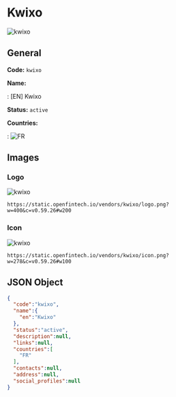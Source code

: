
# Kwixo 
![kwixo](https://static.openfintech.io/vendors/kwixo/logo.png?w=400&c=v0.59.26#w200)  

## General 
 
**Code:** `kwixo` 
 
**Name:** 
 
:	[EN] Kwixo 
 
**Status:** `active` 
 
 
**Countries:** 
 
:	![FR](https://cdnjs.cloudflare.com/ajax/libs/flag-icon-css/3.3.0/flags/4x3/fr.svg#w24)  

## Images 

### Logo 
 
![kwixo](https://static.openfintech.io/vendors/kwixo/logo.png?w=400&c=v0.59.26#w200)  

```
https://static.openfintech.io/vendors/kwixo/logo.png?w=400&c=v0.59.26#w200
```  

### Icon 
 
![kwixo](https://static.openfintech.io/vendors/kwixo/icon.png?w=278&c=v0.59.26#w100)  

```
https://static.openfintech.io/vendors/kwixo/icon.png?w=278&c=v0.59.26#w100
```  

## JSON Object 

```json
{
  "code":"kwixo",
  "name":{
    "en":"Kwixo"
  },
  "status":"active",
  "description":null,
  "links":null,
  "countries":[
    "FR"
  ],
  "contacts":null,
  "address":null,
  "social_profiles":null
}
```  
